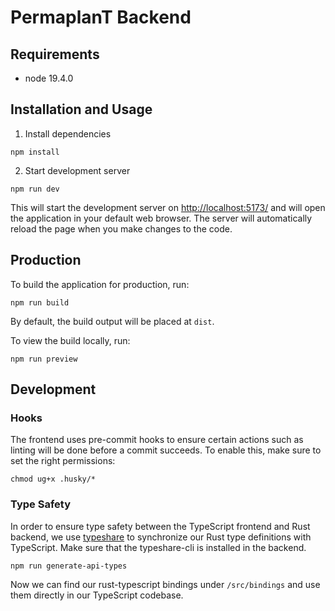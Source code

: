 # PermaplanT Backend

## Requirements

- node 19.4.0

## Installation and Usage

1. Install dependencies

```shell
npm install
```

2. Start development server

```shell
npm run dev
```

This will start the development server on <http://localhost:5173/> and will open the application in your default web browser. The server will automatically reload the page when you make changes to the code.

## Production

To build the application for production, run:

```shell
npm run build
```

By default, the build output will be placed at `dist`.

To view the build locally, run:

```shell
npm run preview
```

## Development

### Hooks

The frontend uses pre-commit hooks to ensure certain actions such as linting will be done before a commit succeeds.
To enable this, make sure to set the right permissions:

```shell
chmod ug+x .husky/*
```

### Type Safety

In order to ensure type safety between the TypeScript frontend and Rust backend, we use [typeshare](https://github.com/1Password/typeshare) to synchronize our Rust type definitions with TypeScript.
Make sure that the typeshare-cli is installed in the backend.

```shell
npm run generate-api-types
```

Now we can find our rust-typescript bindings under `/src/bindings` and use them directly in our TypeScript codebase.
